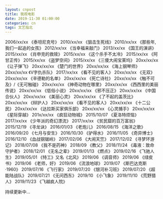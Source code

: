 ```yaml
---
layout: cnpost
title: 我观电影
date: 2019-11-30 01:00:00
categories: cn
tags: 文艺指北
--- 
```


2006/xx/xx  《泰坦尼克号》
2010/xx/xx  《狙击生死线》
2010/xx/xx  《那些年,我们一起追的女孩》
2012/xx/xx  《当幸福来敲门》
2013/xx/xx  《国王的演讲》
2015/xx/xx  《肖申克的救赎》
2015/xx/xx  《这个杀手不太冷》
2015/xx/xx  《阿甘正传》
2015/xx/xx  《盗梦空间》
2015/xx/xx  《三傻大闹宝莱坞》
20xx/xx/xx  《让子弹飞》
20xx/xx/xx  《楚门的世界》
20xx/xx/xx  《海上钢琴师》
20xx/xx/xx  《V字仇杀队》
2017/xx/xx  《看不见的客人》
20xx/xx/xx  《无双》
20xx/xx/xx  《辛德勒的名单》
20xx/xx/xx  《死亡诗社》
20xx/xx/xx  《触不可及》/《无可触碰》
20xx/xx/xx  《神奇动物在哪里》
20xx/xx/xx  《西西里的美丽传说》
20xx/xx/xx  《低俗小说》
20xx/xx/xx  《邪不压正》
20xx/xx/xx  《中国合伙人》
20xx/xx/xx  《美丽心灵》
20xx/xx/xx  《了不起的盖茨比》
20xx/xx/xx  《辩护人》
20xx/xx/xx  《看不见的客人》
20xx/xx/xx  《十二公民》
20xx/xx/xx  《达拉斯买家俱乐部》
20xx/xx/xx  《心灵捕手》
20xx/xx/xx  《星际穿越》
201x/xx/xx  《疯狂动物城》
2015/10/07  《夏洛特烦恼》
2017/xx/xx  《少年派的奇幻漂流》
2017/xx/xx  《贫民窟的百万富翁》
2015/12/19  《寻龙诀》
2016/01/03  《老炮儿》
2016/08/15  《海洋之歌》
2016/09/20  《七月与安生》
2016/10/30  《驴得水》
2016/11/05  《奇异博士》
2016/12/10  《血战钢锯岭》
2017/02/06  《大闹天竺》
2017/12/02  《寻梦环游记》
2018/07/08  《我不是药神》
2018/09     《教父》
2018/11/24  《毒液：致命守护者》
2018/12/01  《无名之辈》
2019/01/13  《燃点》
2019/02/16  《飞驰人生》
2019/05/01  《特工》又名《北风》
2019/06     《调音师》
2019/06     《绿皮书》
2019/06     《老师，好》
2019/06     《流浪地球》
2019/07     《斯巴达克斯·1960》
2019/07/16  《飞行家》
2019/07/20  《银河补习班》
2019/07/20  《超能陆战队》
2019/07/21  《无问西东》
2019/10     《小飞象》
2019/11/10  《荒野猎人》
2019/11/23  《飞越疯人院》

持续更新中...